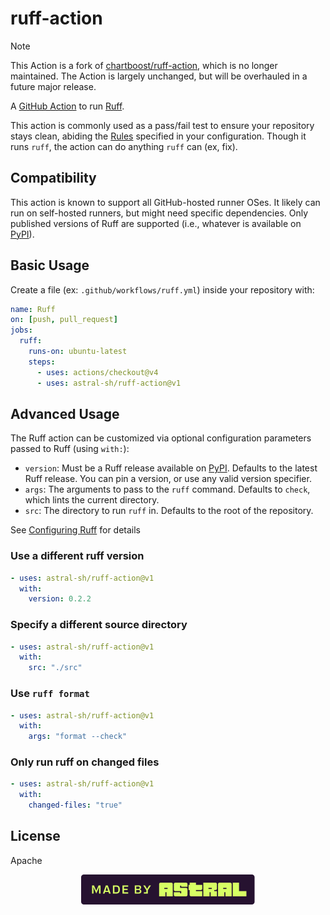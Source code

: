 # ruff-action

> [!NOTE]
>
> This Action is a fork of
> [chartboost/ruff-action](https://github.com/ChartBoost/ruff-action), which is
> no longer maintained. The Action is largely unchanged, but will be overhauled
> in a future major release.

A [GitHub Action](https://github.com/features/actions) to run
[Ruff](https://github.com/astral-sh/ruff).

This action is commonly used as a pass/fail test to ensure your repository stays
clean, abiding the [Rules](https://docs.astral.sh/ruff/rules/) specified in your
configuration. Though it runs `ruff`, the action can do anything `ruff` can (ex,
fix).

## Compatibility

This action is known to support all GitHub-hosted runner OSes. It likely can run
on self-hosted runners, but might need specific dependencies. Only published
versions of Ruff are supported (i.e., whatever is available on
[PyPI](https://pypi.org/project/ruff/)).

## Basic Usage

Create a file (ex: `.github/workflows/ruff.yml`) inside your repository with:

```yaml
name: Ruff
on: [push, pull_request]
jobs:
  ruff:
    runs-on: ubuntu-latest
    steps:
      - uses: actions/checkout@v4
      - uses: astral-sh/ruff-action@v1
```

## Advanced Usage

The Ruff action can be customized via optional configuration parameters passed
to Ruff (using `with:`):

- `version`: Must be a Ruff release available on
  [PyPI](https://pypi.org/project/ruff/). Defaults to the latest Ruff release.
  You can pin a version, or use any valid version specifier.
- `args`: The arguments to pass to the `ruff` command. Defaults to `check`,
  which lints the current directory.
- `src`: The directory to run `ruff` in. Defaults to the root of the repository.

See
[Configuring Ruff](https://github.com/astral-sh/ruff/blob/main/docs/configuration.md)
for details

### Use a different ruff version

```yaml
- uses: astral-sh/ruff-action@v1
  with:
    version: 0.2.2
```

### Specify a different source directory

```yaml
- uses: astral-sh/ruff-action@v1
  with:
    src: "./src"
```

### Use `ruff format`

```yaml
- uses: astral-sh/ruff-action@v1
  with:
    args: "format --check"
```

### Only run ruff on changed files

```yaml
- uses: astral-sh/ruff-action@v1
  with:
    changed-files: "true"
```

## License

Apache

<div align="center">
  <a target="_blank" href="https://astral.sh" style="background:none">
    <img src="https://raw.githubusercontent.com/astral-sh/uv/main/assets/svg/Astral.svg" alt="Made by Astral">
  </a>
</div>
